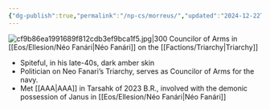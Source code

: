 ```yaml
---
{"dg-publish":true,"permalink":"/np-cs/morreus/","updated":"2024-12-22T21:29:33.045-06:00"}
---
```


![cf9b86ea1991689f812cdb3ef9bca1f5.jpg|300](/img/user/Images/cf9b86ea1991689f812cdb3ef9bca1f5.jpg)
Councilor of Arms in [[Eos/Ellesion/Néo Fanári\|Néo Fanári]] on the [[Factions/Triarchy\|Triarchy]]

- Spiteful, in his late-40s, dark amber skin
- Politician on Neo Fanari’s Triarchy, serves as Councilor of Arms for the navy. 
- Met [[AAA\|AAA]] in Tarsahk of 2023 B.R., involved with the demonic possession of Janus in [[Eos/Ellesion/Néo Fanári\|Néo Fanári]]
